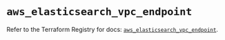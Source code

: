 # `aws_elasticsearch_vpc_endpoint`

Refer to the Terraform Registry for docs: [`aws_elasticsearch_vpc_endpoint`](https://registry.terraform.io/providers/hashicorp/aws/6.2.0/docs/resources/elasticsearch_vpc_endpoint).
